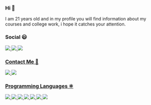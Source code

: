 ### Hi  👋   


I am 21 years old and in my profile you will find information about my courses and college work, i hope it catches your attention.  


### Social 😃


<a href="https://www.facebook.com/gabriel.damasceno.5621149/" rel="nofollow">  <img src="https://img.shields.io/badge/Facebook-000000?style=for-the-badge&logo=facebook&logoColor=blue" />  <a href="https://www.instagram.com/dalai_dama/" rel="nofollow"> <img src="https://img.shields.io/badge/Instagram-000000?style=for-the-badge&logo=instagram&logoColor=pink" /> <a href="https://twitter.com/Dalai_Dama/" rel="nofollow"> <img src="https://img.shields.io/badge/Twitter-000000?style=for-the-badge&logo=twitter&logoColor=cyan" />

### Contact Me 📧
<a href="https://www.linkedin.com/in/gabriel-damasceno-92815719b/" rel="nofollow"> <img src="https://img.shields.io/badge/LinkedIn-000000?style=for-the-badge&logo=linkedin&logoColor=blue" /> <img src="https://img.shields.io/badge/gabrielgabridma@gmail.com.br-000000?style=for-the-badge&logo=gmail&logoColor=red" />


### Programming Languages ⚛️


<img src="https://img.shields.io/badge/Python-000000?style=for-the-badge&logo=python&logoColor=blue" />  <img src="https://img.shields.io/badge/JavaScript-000000?style=for-the-badge&logo=javascript&logoColor=yellow" />  <img src="https://img.shields.io/badge/TypeScript-000000?style=for-the-badge&logo=typescript&logoColor=blue" />  <img src="https://img.shields.io/badge/C-000000?style=for-the-badge&logo=c&logoColor=white" />  <img src="https://img.shields.io/badge/C%2B%2B-000000?style=for-the-badge&logo=c%2B%2B&logoColor=white" />  <img src="https://img.shields.io/badge/Java-000000?style=for-the-badge&logo=java&logoColor=red" />  <img src="https://img.shields.io/badge/Kotlin-000000?&style=for-the-badge&logo=kotlin&logoColor=purple" />



<!--
**Damazordon/Damazordon** is a ✨ _special_ ✨ repository because its `README.md` (this file) appears on your GitHub profile.

Here are some ideas to get you started:

- 🔭 I’m currently working on ...
- 🌱 I’m currently learning ...
- 👯 I’m looking to collaborate on ...
- 🤔 I’m looking for help with ...
- 💬 Ask me about ...
- 📫 How to reach me: ...
- 😄 Pronouns: ...
- ⚡ Fun fact: ...
-->
